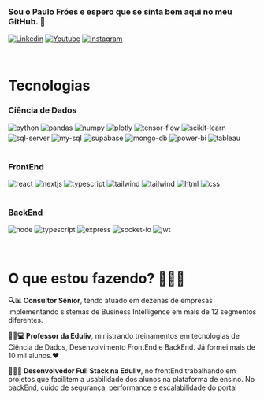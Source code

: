 ### Sou o Paulo Fróes e espero que se sinta bem aqui no meu GitHub. 👋

[![Linkedin](https://img.shields.io/badge/LinkedIn-0077B5?style=for-the-badge&logo=linkedin&logoColor=white)](https://www.linkedin.com/in/paulo-froes/)
[![Youtube](https://img.shields.io/badge/YouTube-FF0000?style=for-the-badge&logo=youtube&logoColor=white)](https://www.youtube.com/@paulofroes6217/)
[![Instagram](https://img.shields.io/badge/Instagram-E4405F?style=for-the-badge&logo=instagram&logoColor=white)](https://www.instagram.com/eupaulofroes/)

<!-- ![GitHub Stats](https://github-readme-stats.vercel.app/api?username=pauloFroes&show_icons=true&theme=dracula) -->
<br>

# Tecnologias

### Ciência de Dados

<div style="display:flex; gap: 4px; flex-wrap: wrap">
    <img alt="python" src="https://img.shields.io/badge/Python-14354C?style=for-the-badge&logo=python&logoColor=white"/>
    <img alt="pandas" src="https://img.shields.io/badge/pandas-150458.svg?style=for-the-badge&logo=pandas&logoColor=white"/>
    <img alt="numpy" src="https://img.shields.io/badge/NumPy-013243.svg?style=for-the-badge&logo=NumPy&logoColor=white"/>
    <img alt="plotly" src="https://img.shields.io/badge/Plotly-3F4F75.svg?style=for-the-badge&logo=Plotly&logoColor=white"/>
    <img alt="tensor-flow" src="https://img.shields.io/badge/TensorFlow-FF6F00.svg?style=for-the-badge&logo=TensorFlow&logoColor=white"/>
    <img alt="scikit-learn" src="https://img.shields.io/badge/scikitlearn-F7931E.svg?style=for-the-badge&logo=scikit-learn&logoColor=white"/>
    <img alt="sql-server" src="https://img.shields.io/badge/Microsoft%20SQL%20Server-CC2927.svg?style=for-the-badge&logo=Microsoft-SQL-Server&logoColor=white"/>
    <img alt="my-sql" src="https://img.shields.io/badge/MySQL-4479A1.svg?style=for-the-badge&logo=MySQL&logoColor=white"/>
    <img alt="supabase" src="https://img.shields.io/badge/Supabase-3FCF8E.svg?style=for-the-badge&logo=Supabase&logoColor=white"/>
    <img alt="mongo-db" src="https://img.shields.io/badge/MongoDB-47A248.svg?style=for-the-badge&logo=MongoDB&logoColor=white"/>
    <img alt="power-bi" src="https://img.shields.io/badge/Power%20BI-F2C811.svg?style=for-the-badge&logo=Power-BI&logoColor=black"/>
    <img alt="tableau" src="https://img.shields.io/badge/Tableau-E97627.svg?style=for-the-badge&logo=Tableau&logoColor=white"/>
</div>
<br>

### FrontEnd

<div style="display:flex; gap: 4px; flex-wrap: wrap">
        <img alt="react" src="https://img.shields.io/badge/React-61DAFB.svg?style=for-the-badge&logo=React&logoColor=black"/>
        <img alt="nextjs" src="https://img.shields.io/badge/Next.js-000000.svg?style=for-the-badge&logo=nextdotjs&logoColor=white"/>
        <img alt="typescript" src="https://img.shields.io/badge/TypeScript-3178C6.svg?style=for-the-badge&logo=TypeScript&logoColor=white"/>
        <img alt="tailwind" src="https://img.shields.io/badge/Tailwind%20CSS-06B6D4.svg?style=for-the-badge&logo=Tailwind-CSS&logoColor=white"/>
        <img alt="tailwind" src="https://img.shields.io/badge/styledcomponents-DB7093.svg?style=for-the-badge&logo=styled-components&logoColor=white"/>
        <img alt="html" src="https://img.shields.io/badge/HTML5-E34F26.svg?style=for-the-badge&logo=HTML5&logoColor=white"/>
        <img alt="css" src="https://img.shields.io/badge/CSS3-1572B6.svg?style=for-the-badge&logo=CSS3&logoColor=white"/>
</div>
<br>

### BackEnd

<div style="display:flex; gap: 4px; flex-wrap: wrap">
        <img alt="node" src="https://img.shields.io/badge/Node.js-339933.svg?style=for-the-badge&logo=nodedotjs&logoColor=white"/>
        <img alt="typescript" src="https://img.shields.io/badge/tsnode-3178C6.svg?style=for-the-badge&logo=ts-node&logoColor=white"/>
        <img alt="express" src="https://img.shields.io/badge/Express-000000.svg?style=for-the-badge&logo=Express&logoColor=white"/>
        <img alt="socket-io" src="https://img.shields.io/badge/Socket.io-010101.svg?style=for-the-badge&logo=socketdotio&logoColor=white"/>
        <img alt="jwt" src="https://img.shields.io/badge/JSON%20Web%20Tokens-000000.svg?style=for-the-badge&logo=JSON-Web-Tokens&logoColor=white"/>
</div>
<br>
<br>

# O que estou fazendo? 💼🧑‍💻

<p>
    <b>🔍📊 Consultor Sênior</b>, tendo atuado em dezenas de empresas implementando sistemas de Business Intelligence em mais de 12 segmentos diferentes.
</p>
<p>
    <b>👨‍🏫💻 Professor da Eduliv</b>, ministrando treinamentos em tecnologias de Ciência de Dados, Desenvolvimento FrontEnd e BackEnd. Já formei mais de 10 mil alunos.❤️
</p>
<p>
    <b>👨‍💻🌐 Desenvolvedor Full Stack na Eduliv</b>, no frontEnd trabalhando em projetos que facilitem a usabilidade dos alunos na plataforma de ensino. No backEnd, cuido de segurança, performance e escalabilidade do portal
</p>

